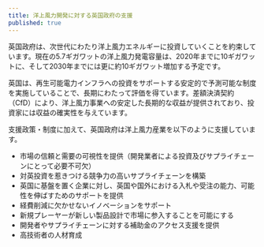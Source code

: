 ```yaml
---
title: 洋上風力開発に対する英国政府の支援
published: true
---
```


英国政府は、次世代にわたり洋上風力エネルギーに投資していくことを約束しています。現在の5.7ギガワットの洋上風力発電容量は、2020年までに10ギガワットに、そして2030年までには更に約10ギガワット増加する予定です。

英国は、再生可能電力インフラへの投資をサポートする安定的で予測可能な制度を実施していることで、長期にわたって評価を得ています。差額決済契約（CfD）により、洋上風力事業への安定した長期的な収益が提供されており、投資家には収益の確実性を与えています。

支援政策・制度に加えて、英国政府は洋上風力産業を以下のように支援しています。

- 市場の信頼と需要の可視性を提供（開発業者による投資及びサプライチェーンにとって必要不可欠）
- 対英投資を惹きつける競争力の高いサプライチェーンを構築
- 英国に基盤を置く企業に対し、英国や国外における入札や受注の能力、可能性を伸ばすためのサポートを提供
- 経費削減に欠かせないイノベーションをサポート
- 新規プレーヤーが新しい製品設計で市場に参入することを可能にする
- 開発者やサプライチェーンに対する補助金のアクセス支援を提供
- 高技術者の人材育成
